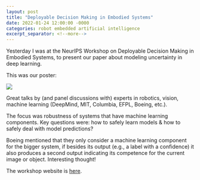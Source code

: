 ```yaml
---
layout: post
title: "Deployable Decision Making in Embodied Systems"
date: 2022-01-24 12:00:00 -0000
categories: robot embedded artificial intelligence
excerpt_separator: <!--more-->
---
```


Yesterday I was at the NeurIPS Workshop on Deployable Decision Making in Embodied Systems, 
to present our paper about modeling uncertainty in deep learning. 

This was our poster:

<img src="https://gertjanburghouts.github.io/pictures/poster_landscape.png">

Great talks by (and panel discussions with) experts in robotics, vision, 
machine learning (DeepMind, MIT, Columbia, EFPL, Boeing, etc.). 

The focus was robustness of systems that have machine learning components. 
Key questions were: how to safely learn models & how to safely deal with model predictions?

Boeing mentioned that they only consider a machine learning component for the bigger system, 
if besides its output (e.g., a label with a confidence) it also produces a second output indicating its competence for the current image or object. 
Interesting thought!

The workshop website is <a href="https://www.dynsyslab.org/deployable-decision-making-in-embodied-systems/">here</a>.
